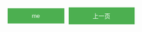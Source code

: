 <style>
    .button-column {
      display: flex;
      align-items: center;
      padding: 10px;
      float: left;
      margin-right: 10px;
    }
    .button-column button {
      margin: 5px;

      padding: 10px 55px;
      background-color: #4CAF50;
      color: white;
      border: none;
      cursor: pointer;
    }
    .button-column button:hover {
      background-color: #45a049;
    }
</style>
<div class="button-column">
<a href="https://www.luogu.com.cn/user/808898"><button>me</button></a>
<a href="../index.html"><button>上一页</button></a>
</div>